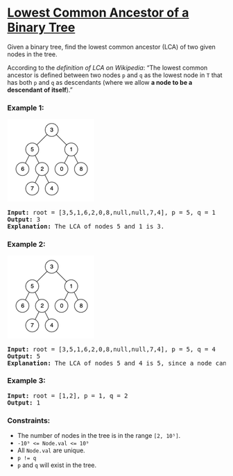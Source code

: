 # [Lowest Common Ancestor of a Binary Tree](https://leetcode.com/problems/lowest-common-ancestor-of-a-binary-tree/)

Given a binary tree, find the lowest common ancestor (LCA) of two given nodes in the tree.

According to the *definition of LCA on Wikipedia*: “The lowest common ancestor is defined between two nodes `p` and `q` as the lowest node in `T` that has both `p` and `q` as descendants (where we allow **a node to be a descendant of itself**).”


### Example 1:

![binarytree.png](binarytree.png)

<pre>
<b>Input:</b> root = [3,5,1,6,2,0,8,null,null,7,4], p = 5, q = 1
<b>Output:</b> 3
<b>Explanation:</b> The LCA of nodes 5 and 1 is 3.
</pre>

### Example 2:

![binarytree.png](binarytree.png)

<pre>
<b>Input:</b> root = [3,5,1,6,2,0,8,null,null,7,4], p = 5, q = 4
<b>Output:</b> 5
<b>Explanation:</b> The LCA of nodes 5 and 4 is 5, since a node can be a descendant of itself according to the LCA definition.
</pre>

### Example 3:
<pre>
<b>Input:</b> root = [1,2], p = 1, q = 2
<b>Output:</b> 1
</pre>

### Constraints:

- The number of nodes in the tree is in the range `[2, 10⁵]`.
- `-10⁹ <= Node.val <= 10⁹`
- All `Node.val` are unique.
- `p != q`
- `p` and `q` will exist in the tree.
